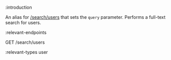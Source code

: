 :introduction

An alias for [/search/users](/endpoints/GET/search/users/) that sets the `query`
parameter. Performs a full-text search for users.

:relevant-endpoints

GET /search/users

:relevant-types user
